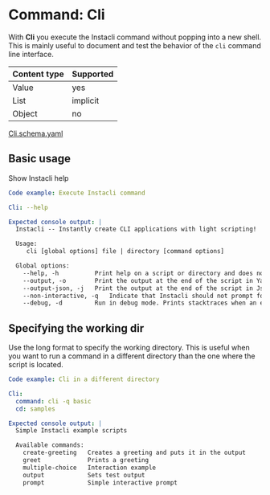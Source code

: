 # Command: Cli

With **Cli** you execute the Instacli command without popping into a new shell. This is mainly useful to document and
test the behavior of the `cli` command line interface.

| Content type | Supported |
|--------------|-----------|
| Value        | yes       |
| List         | implicit  |
| Object       | no        |

[Cli.schema.yaml](schema/Cli.schema.yaml)

## Basic usage

Show Instacli help

```yaml specscript
Code example: Execute Instacli command

Cli: --help

Expected console output: |
  Instacli -- Instantly create CLI applications with light scripting!

  Usage:
     cli [global options] file | directory [command options]

  Global options:
    --help, -h          Print help on a script or directory and does not run anything
    --output, -o        Print the output at the end of the script in Yaml format
    --output-json, -j   Print the output at the end of the script in Json format
    --non-interactive, -q   Indicate that Instacli should not prompt for user input
    --debug, -d         Run in debug mode. Prints stacktraces when an error occurs.
```

## Specifying the working dir

Use the long format to specify the working directory. This is useful when you want to run a command in a different
directory than the one where the script is located.

```yaml specscript
Code example: Cli in a different directory

Cli:
  command: cli -q basic
  cd: samples

Expected console output: |
  Simple Instacli example scripts

  Available commands:
    create-greeting   Creates a greeting and puts it in the output
    greet             Prints a greeting
    multiple-choice   Interaction example
    output            Sets test output
    prompt            Simple interactive prompt
```
